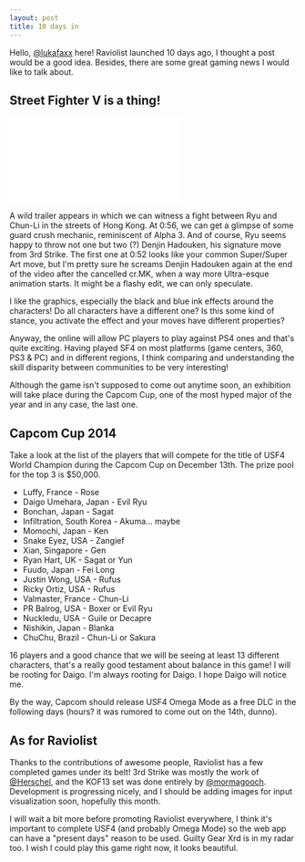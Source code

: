 ```yaml
---
layout: post
title: 10 days in
---
```


Hello, [@lukafaxx](https://twitter.com/lukafaxx) here! Raviolist launched 10 days ago, I thought a post would be a good idea. Besides, there are some great gaming news I would like to talk about.

## Street Fighter V is a thing!

<div class="embed-container">
<iframe src="//www.youtube.com/embed/KIOMBc6E_MQ?rel=0&amp;showinfo=0" frameborder="0" allowfullscreen></iframe>
</div>

A wild trailer appears in which we can witness a fight between Ryu and Chun-Li in the streets of Hong Kong. At 0:56, we can get a glimpse of some guard crush mechanic, reminiscent of Alpha 3. And of course, Ryu seems happy to throw not one but two (?) Denjin Hadouken, his signature move from 3rd Strike. The first one at 0:52 looks like your common Super/Super Art move, but I'm pretty sure he screams Denjin Hadouken again at the end of the video after the cancelled cr.MK, when a way more Ultra-esque animation starts. It might be a flashy edit, we can only speculate.

I like the graphics, especially the black and blue ink effects around the characters! Do all characters have a different one? Is this some kind of stance, you activate the effect and your moves have different properties?

Anyway, the online will allow PC players to play against PS4 ones and that's quite exciting. Having played SF4 on most platforms (game centers, 360, PS3 & PC) and in different regions, I think comparing and understanding the skill disparity between communities to be very interesting!

Although the game isn't supposed to come out anytime soon, an exhibition will take place during the Capcom Cup, one of the most hyped major of the year and in any case, the last one.

## Capcom Cup 2014

Take a look at the list of the players that will compete for the title of USF4 World Champion during the Capcom Cup on December 13th. The prize pool for the top 3 is $50,000.

* Luffy, France - Rose
* Daigo Umehara, Japan - Evil Ryu
* Bonchan, Japan - Sagat
* Infiltration, South Korea - Akuma... maybe
* Momochi, Japan - Ken
* Snake Eyez, USA - Zangief
* Xian, Singapore - Gen
* Ryan Hart, UK - Sagat or Yun
* Fuudo, Japan - Fei Long
* Justin Wong, USA - Rufus
* Ricky Ortiz, USA - Rufus
* Valmaster, France - Chun-Li
* PR Balrog, USA - Boxer or Evil Ryu
* Nuckledu, USA - Guile or Decapre
* Nishikin, Japan - Blanka
* ChuChu, Brazil - Chun-Li or Sakura

16 players and a good chance that we will be seeing at least 13 different characters, that's a really good testament about balance in this game! I will be rooting for Daigo. I'm always rooting for Daigo. I hope Daigo will notice me.

By the way, Capcom should release USF4 Omega Mode as a free DLC in the following days (hours? it was rumored to come out on the 14th, dunno).

## As for Raviolist

Thanks to the contributions of awesome people, Raviolist has a few completed games under its belt! 3rd Strike was mostly the work of [@Herschel](https://twitter.com/Herschel), and the KOF13 set was done entirely by [@mormagooch](https://twitter.com/mormagooch). Development is progressing nicely, and I should be adding images for input visualization soon, hopefully this month.

I will wait a bit more before promoting Raviolist everywhere, I think it's important to complete USF4 (and probably Omega Mode) so the web app can have a "present days" reason to be used. Guilty Gear Xrd is in my radar too. I wish I could play this game right now, it looks beautiful.
